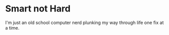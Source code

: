 # Smart not Hard

I'm just an old school computer nerd plunking my way through life one fix at a time.

<!---
j-rodshub/j-rodshub is a ✨ special ✨ repository because its `README.md` (this file) appears on your GitHub profile.
You can click the Preview link to take a look at your changes.
--->
